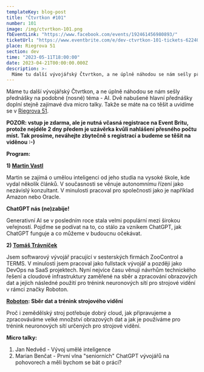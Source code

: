 ```yaml
---
templateKey: blog-post
title: "Čtvrtkon #101"
number: 101
image: /img/ctvrtkon-101.png
fbEventLink: "https://www.facebook.com/events/192461456980893/"
ticketUrl: "https://www.eventbrite.com/e/dev-ctvrtkon-101-tickets-622404297007"
place: Riegrova 51
section: dev
time: "2023-05-11T18:00:00"
date: 2023-04-21T00:00:00.000Z
description: >-
  Máme tu další vývojářský Čtvrtkon, a ne úplně náhodou se nám sešly přednášky na podobné (nosné) téma - AI.
---
```


Máme tu další vývojářský Čtvrtkon, a ne úplně náhodou se nám sešly přednášky na podobné (nosné) téma - AI. Dvě nabušené hlavní přednášky doplní stejně zajímavé dva micro talky. Takže se máte na co těšit a uvidíme se v [Riegrova 51](https://www.riegrova51.cz/).

**POZOR: vstup je zdarma, ale je nutná včasná registrace na Event Britu, protože nejdéle 2 dny předem je uzávěrka kvůli nahlášení přesného počtu míst. Tak prosíme, neváhejte zbytečně s registrací a budeme se těšit na viděnou :-)**

**Program:**

**1) [Martin Vastl](https://www.linkedin.com/in/vastl-martin/)**

Martin se zajímá o umělou inteligenci od jeho studia na vysoké škole, kde vydal několik článků. V současnosti se věnuje autonomnímu řízení jako nezávislý konzultant. V minulosti pracoval pro společnosti jako je například Amazon nebo Oracle.

**ChatGPT nás (ne)zabije!**

Generativní AI se v posledním roce stala velmi populární mezi širokou veřejností. Pojďme se podívat na to, co stálo za vznikem ChatGPT, jak ChatGPT funguje a co můžeme v budoucnu očekávat.

**2) [Tomáš Trávníček](https://www.linkedin.com/in/tomáš-trávníček-15425a56/)**

Jsem softwarový vývojář pracující v sesterských firmách ZooControl a TERMS. V minulosti jsem pracoval jako fullstack vývojář a později jako DevOps na SaaS projektech. Nyní nejvíce času věnuji návrhům technického řešení a cloudové infrastruktury zaměřené na sběr a zpracování obrazových dat a jejich následné použití pro trénink neuronových sítí pro strojové vidění v rámci značky Roboton.

**[Roboton](https://roboton.com): Sběr dat a trénink strojového vidění**

Proč i zemědělský stroj potřebuje dobrý cloud, jak připravujeme a zpracováváme velké množství obrazových dat a jak je používáme pro trénink neuronových sítí určených pro strojové vidění.

**Micro talky:**

1. Jan Nedvěd - Vývoj umělé inteligence
2. Marian Benčat - První vlna "seniorních" ChatGPT vývojářů na pohovorech a měli bychom se bát o práci?
